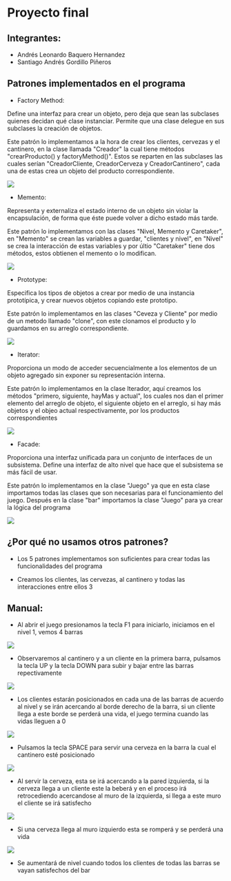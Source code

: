 # Proyecto final
## Integrantes:
- Andrés Leonardo Baquero Hernandez
- Santiago Andrés Gordillo Piñeros

## Patrones implementados en el programa
- Factory Method:

Define una interfaz para crear un objeto, pero deja que sean las subclases quienes decidan qué clase instanciar. 
Permite que una clase delegue en sus subclases la creación de objetos.

Este patrón lo implementamos a la hora de crear los clientes, cervezas y el cantinero, en la clase llamada "Creador" la cual tiene métodos "crearProducto() y factoryMethod()". Estos se reparten en las subclases las cuales serían "CreadorCliente, CreadorCerveza y CreadorCantinero", cada una de estas crea un objeto del producto correspondiente.

![](https://github.com/SAGO2001/ModelosI/blob/master/FactoryMethod.png?raw=true)

- Memento:

Representa y externaliza el estado interno de un objeto sin violar la encapsulación, de forma que éste puede volver a dicho estado más tarde.

Este patrón lo implementamos con las clases "Nivel, Memento y Caretaker", en "Memento" se crean las variables a guardar, "clientes y nivel", en "Nivel" se crea la interacción de estas variables y por últio "Caretaker" tiene dos métodos, estos obtienen el memento o lo modifican.

![](https://github.com/SAGO2001/ModelosI/blob/master/Memento.png?raw=true)

- Prototype:

Especifica los tipos de objetos a crear por medio de una instancia prototípica, y crear nuevos objetos copiando este prototipo.

Este patrón lo implementamos en las clases "Ceveza y Cliente" por medio de un metodo llamado "clone", con este clonamos el producto y lo guardamos en su arreglo correspondiente.

![](https://github.com/SAGO2001/ModelosI/blob/master/Prototype.png?raw=true)

- Iterator:

Proporciona un modo de acceder secuencialmente a los elementos de un objeto agregado sin exponer su representación interna.

Este patrón lo implementamos en la clase Iterador, aquí creamos los métodos "primero, siguiente, hayMas y actual", los cuales nos dan el primer elemento del arreglo de objeto, el siguiente objeto en el arreglo, si hay más objetos y el objeo actual respectivamente, por los productos correspondientes

![](https://github.com/SAGO2001/ModelosI/blob/master/Iterador.png?raw=true)

- Facade:

Proporciona una interfaz unificada para un conjunto de interfaces de un subsistema. Define una interfaz de alto nivel que hace que el subsistema se más fácil de usar.

Este patrón lo implementamos en la clase "Juego" ya que en esta clase importamos todas las clases que son necesarias para el funcionamiento del juego. Después en la clase "bar" importamos la clase "Juego" para ya crear la lógica del programa

![](https://github.com/SAGO2001/ModelosI/blob/master/Facade1.png?raw=true)

## ¿Por qué no usamos otros patrones?

- Los 5 patrones implementamos son suficientes para crear todas las funcionalidades del programa

- Creamos los clientes, las cervezas, al cantinero y todas las interacciones entre ellos 3

## Manual:

- Al abrir el juego presionamos la tecla F1 para iniciarlo, iniciamos en el nivel 1, vemos 4 barras

![](https://github.com/AndresBaquero-00/JuegoCantina/blob/master/Cantina.png?raw=true)

- Observaremos al cantinero y a un cliente en la primera barra, pulsamos la tecla UP y la tecla DOWN para subir y bajar entre las barras repectivamente

![](https://github.com/SAGO2001/ModelosI/blob/master/Cantina2.JPG?raw=true)

- Los clientes estarán posicionados en cada una de las barras de acuerdo al nivel y se irán acercando al borde derecho de la barra, si un cliente llega a este borde se perderá una vida, el juego termina cuando las vidas lleguen a 0

![](https://github.com/SAGO2001/ModelosI/blob/master/Cantina3.png?raw=true)

- Pulsamos la tecla SPACE para servir una cerveza en la barra la cual el cantinero esté posicionado

![](https://github.com/SAGO2001/ModelosI/blob/master/Cantina6.png?raw=true)

- Al servir la cerveza, esta se irá acercando a la pared izquierda, si la cerveza llega a un cliente este la beberá y en el proceso irá retrocediendo acercandose al muro de la izquierda, si llega a este muro el cliente se irá satisfecho

![](https://github.com/SAGO2001/ModelosI/blob/master/Cantina5.png?raw=true)

- Si una cerveza llega al muro izquierdo esta se romperá y se perderá una vida

![](https://github.com/SAGO2001/ModelosI/blob/master/Cantina4.png?raw=true)

- Se aumentará de nivel cuando todos los clientes de todas las barras se vayan satisfechos del bar

